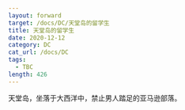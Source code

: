 ```yaml
---
layout: forward
target: /docs/DC/天堂岛的留学生
title: 天堂岛的留学生
date: 2020-12-12
category: DC
cat_url: /docs/DC
tags: 
  - TBC
length: 426
---
```


天堂岛，坐落于大西洋中，禁止男人踏足的亚马逊部落。
